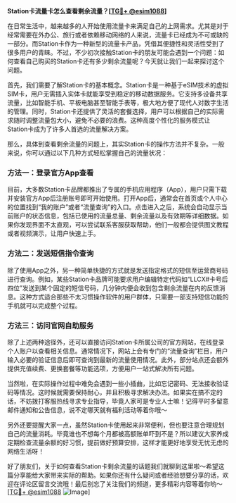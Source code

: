 **Station卡流量卡怎么查看剩余流量？[[TG💪+ @esim1088](https://t.me/s/esim1088)]**

在日常生活中，越来越多的人开始使用流量卡来满足自己的上网需求。尤其是对于经常需要在外办公、旅行或者依赖移动网络的人来说，流量卡已经成为不可或缺的一部分。而Station卡作为一种新型的流量卡产品，凭借其便捷性和灵活性受到了很多用户的青睐。不过，不少初次接触Station卡的朋友可能会遇到一个问题：如何查看自己购买的Station卡还有多少剩余流量呢？今天就让我们一起来探讨这个问题。

首先，我们需要了解Station卡的基本概念。Station卡是一种基于eSIM技术的虚拟SIM卡，用户无需插入实体卡就能享受到稳定的移动数据服务。它支持多设备共享流量，比如智能手机、平板电脑甚至智能手表等，极大地方便了现代人对数字生活的管理。同时，Station卡还提供了灵活的套餐选择，用户可以根据自己的实际需求随时调整流量包大小，避免不必要的浪费。这种高度个性化的服务模式让Station卡成为了许多人首选的流量解决方案。

那么，具体到查看剩余流量的问题上，其实Station卡的操作方法并不复杂。一般来说，你可以通过以下几种方式轻松掌握自己的流量状况：

### 方法一：登录官方App查看

目前，大多数Station卡品牌都推出了专属的手机应用程序（App），用户只需下载并安装官方App后注册账号即可开始使用。打开App后，通常会在首页或个人中心的位置找到“我的账户”或者“流量查询”的入口。点击进入之后，系统会自动显示当前账户的状态信息，包括已使用的流量总量、剩余流量以及有效期等详细数据。如果你发现界面不太直观，可以尝试联系客服获取帮助，他们一般都会提供图文教程或者视频演示，让用户快速上手。

### 方法二：发送短信指令查询

除了使用App之外，另一种简单快捷的方式就是发送指定格式的短信至运营商号码进行查询。例如，某些Station卡品牌可能要求用户编辑特定代码如“LLCX#卡号后四位”发送到某个固定的短信号码，几分钟内便会收到包含剩余流量在内的反馈消息。这种方式适合那些不太习惯操作软件的用户群体，只需要一部支持短信功能的手机就可以完成整个过程。

### 方法三：访问官网自助服务

除了上述两种途径外，还可以直接访问Station卡所属公司的官方网站，在线登录个人账户以查看相关信息。通常情况下，网站上会有专门的“流量查询”栏目，用户输入必要的验证信息后即可查询到最新的流量使用情况。此外，部分站点还会额外提供充值续费、更换套餐等功能选项，方便用户一站式解决所有问题。

当然啦，在实际操作过程中难免会遇到一些小插曲，比如忘记密码、无法接收验证码等情况。这时候就需要保持耐心，并且积极寻求解决办法。如果实在搞不定的话，不妨拨打客服热线寻求专业指导，毕竟人家可是专业人士嘛！记得平时多留意邮件通知和公告信息，说不定哪天就有福利活动等着你哦～

另外还要提醒大家一点，虽然Station卡使用起来非常便利，但也要注意合理规划自己的流量消耗。毕竟谁也不想每个月都被高额账单吓到不是？所以建议大家养成定期检查流量余额的好习惯，提前做好预算安排，这样才能更好地享受无忧无虑的网络生活呀！

好了朋友们，关于如何查看Station卡剩余流量的话题我们就聊到这里啦～希望这篇分享能给大家带来实际的帮助。如果你还有什么疑问或者经验想要分享的话，欢迎在评论区留言交流哦！最后别忘了关注我们的频道，更多精彩内容等着你哟～[[TG💪+ @esim1088](https://t.me/s/esim1088) ![Image](https://i.postimg.cc/4NQfJmqS/Snipaste-2025-05-13-00-14-12.png)]